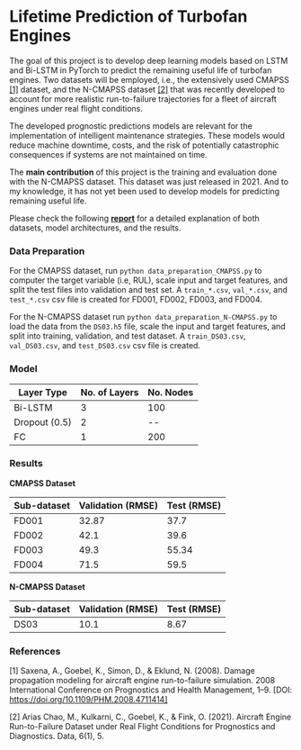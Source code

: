 # Lifetime Prediction of Turbofan Engines

The goal of this project is to develop deep learning models based on LSTM and Bi-LSTM in PyTorch to predict the remaining useful life of turbofan engines.
Two datasets will be employed, i.e., the extensively used CMAPSS [[1]](#1) dataset, and the N-CMAPSS dataset [[2]](#2) that was recently developed to account for more realistic run-to-failure trajectories for a fleet of aircraft engines under real flight conditions.

The developed prognostic predictions models are relevant for the implementation of intelligent maintenance strategies. 
These models would reduce machine downtime, costs, and the risk of potentially catastrophic consequences if systems are not maintained on time.

The **main contribution** of this project is the training and evaluation done with the N-CMAPSS dataset.
This dataset was just released in 2021. And to my knowledge, it has not yet been used to develop models for predicting remaining useful life.

Please check the following [**report**](Documentation/Report.pdf) for a detailed explanation of both datasets, model architectures, and the results.

### Data Preparation

For the CMAPSS dataset, run `python data_preparation_CMAPSS.py` to computer the target variable (i.e, RUL), scale input and target features, and split the test files into validation and test set.
A `train_*.csv`, `val_*.csv`, and `test_*.csv` csv file is created for FD001, FD002, FD003, and FD004.

For the N-CMAPSS dataset run `python data_preparation_N-CMAPSS.py` to load the data from the `DS03.h5` file, scale the input and target features, and split into training, validation, and test dataset.
A `train_DS03.csv`, `val_DS03.csv`, and `test_DS03.csv` csv file is created.

### Model

| Layer Type | No. of Layers | No. Nodes | 
| ---------- | ------------- | --------- |
| Bi-LSTM    | 3             | 100       |
| Dropout (0.5) | 2          | --        |
| FC         | 1             | 200       |

### Results

**CMAPSS Dataset**

| Sub-dataset | Validation (RMSE) | Test (RMSE) |
| ----------- | ----------------- | ----------- |
| FD001       | 32.87             | 37.7        |
| FD002       | 42.1              | 39.6        |
| FD003       | 49.3              | 55.34       |
| FD004       | 71.5              | 59.5        |

**N-CMAPSS Dataset**

| Sub-dataset | Validation (RMSE) | Test (RMSE) |
| ----------- | ----------------- | ----------- |
| DS03        | 10.1              | 8.67        |


### References

<a id="1">[1]</a>
Saxena, A., Goebel, K., Simon, D., & Eklund, N. (2008). Damage propagation modeling for aircraft engine run-to-failure simulation. 2008 International Conference on Prognostics and Health Management, 1–9. [DOI: https://doi.org/10.1109/PHM.2008.4711414]

<a id="2">[2]</a>
Arias Chao, M., Kulkarni, C., Goebel, K., & Fink, O. (2021). Aircraft Engine Run-to-Failure Dataset under Real Flight Conditions for Prognostics and Diagnostics. Data, 6(1), 5.